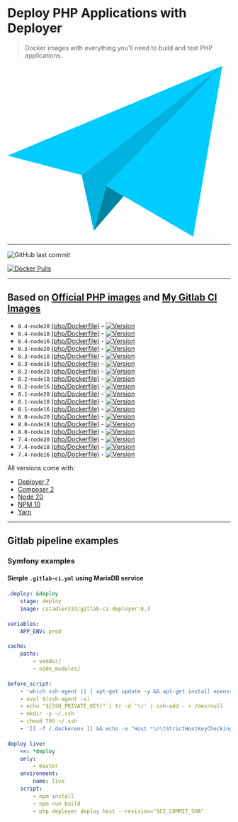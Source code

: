 # Deploy PHP Applications with Deployer

> Docker images with everything you'll need to build and test PHP applications.

![Logo](https://raw.githubusercontent.com/cstadler333/gitlab-ci-deployer/master/gitlab-ci-deployer.png)

---

![GitHub last commit](https://img.shields.io/github/last-commit/cstadler333/gitlab-ci-deployer.svg?style=for-the-badge&logo=git)

[![Docker Pulls](https://img.shields.io/docker/pulls/cstadler333/gitlab-ci-deployer.svg?style=for-the-badge&logo=docker)](https://hub.docker.com/r/cstadler333/gitlab-ci-deployer/)

---

## Based on [Official PHP images](https://hub.docker.com/_/php/) and [My Gitlab CI Images](https://hub.docker.com/r/cstadler333/gitlab-ci-php)

- `8.4-node20` [(php/Dockerfile)](https://github.com/cstadler333/gitlab-ci-deployer/blob/main/php/Dockerfile) - [![Version](https://img.shields.io/docker/v/cstadler333/gitlab-ci-deployer/8.4-node20?style=for-the-badge&logo=docker)](https://hub.docker.com/r/cstadler333/gitlab-ci-deployer/tags?name=8.4-node20)
- `8.4-node18` [(php/Dockerfile)](https://github.com/cstadler333/gitlab-ci-deployer/blob/main/php/Dockerfile) - [![Version](https://img.shields.io/docker/v/cstadler333/gitlab-ci-deployer/8.4-node18?style=for-the-badge&logo=docker)](https://hub.docker.com/r/cstadler333/gitlab-ci-deployer/tags?name=8.4-node18)
- `8.4-node16` [(php/Dockerfile)](https://github.com/cstadler333/gitlab-ci-deployer/blob/main/php/Dockerfile) - [![Version](https://img.shields.io/docker/v/cstadler333/gitlab-ci-deployer/8.4-node16?style=for-the-badge&logo=docker)](https://hub.docker.com/r/cstadler333/gitlab-ci-deployer/tags?name=8.4-node16)
- `8.3-node20` [(php/Dockerfile)](https://github.com/cstadler333/gitlab-ci-deployer/blob/main/php/Dockerfile) - [![Version](https://img.shields.io/docker/v/cstadler333/gitlab-ci-deployer/8.3-node20?style=for-the-badge&logo=docker)](https://hub.docker.com/r/cstadler333/gitlab-ci-deployer/tags?name=8.3-node20)
- `8.3-node18` [(php/Dockerfile)](https://github.com/cstadler333/gitlab-ci-deployer/blob/main/php/Dockerfile) - [![Version](https://img.shields.io/docker/v/cstadler333/gitlab-ci-deployer/8.3-node18?style=for-the-badge&logo=docker)](https://hub.docker.com/r/cstadler333/gitlab-ci-deployer/tags?name=8.3-node18)
- `8.3-node16` [(php/Dockerfile)](https://github.com/cstadler333/gitlab-ci-deployer/blob/main/php/Dockerfile) - [![Version](https://img.shields.io/docker/v/cstadler333/gitlab-ci-deployer/8.3-node16?style=for-the-badge&logo=docker)](https://hub.docker.com/r/cstadler333/gitlab-ci-deployer/tags?name=8.3-node16)
- `8.2-node20` [(php/Dockerfile)](https://github.com/cstadler333/gitlab-ci-deployer/blob/main/php/Dockerfile) - [![Version](https://img.shields.io/docker/v/cstadler333/gitlab-ci-deployer/8.2-node20?style=for-the-badge&logo=docker)](https://hub.docker.com/r/cstadler333/gitlab-ci-deployer/tags?name=8.2-node20)
- `8.2-node18` [(php/Dockerfile)](https://github.com/cstadler333/gitlab-ci-deployer/blob/main/php/Dockerfile) - [![Version](https://img.shields.io/docker/v/cstadler333/gitlab-ci-deployer/8.2-node18?style=for-the-badge&logo=docker)](https://hub.docker.com/r/cstadler333/gitlab-ci-deployer/tags?name=8.2-node18)
- `8.2-node16` [(php/Dockerfile)](https://github.com/cstadler333/gitlab-ci-deployer/blob/main/php/Dockerfile) - [![Version](https://img.shields.io/docker/v/cstadler333/gitlab-ci-deployer/8.2-node16?style=for-the-badge&logo=docker)](https://hub.docker.com/r/cstadler333/gitlab-ci-deployer/tags?name=8.2-node16)
- `8.1-node20` [(php/Dockerfile)](https://github.com/cstadler333/gitlab-ci-deployer/blob/main/php/Dockerfile) - [![Version](https://img.shields.io/docker/v/cstadler333/gitlab-ci-deployer/8.1-node20?style=for-the-badge&logo=docker)](https://hub.docker.com/r/cstadler333/gitlab-ci-deployer/tags?name=8.1-node20)
- `8.1-node18` [(php/Dockerfile)](https://github.com/cstadler333/gitlab-ci-deployer/blob/main/php/Dockerfile) - [![Version](https://img.shields.io/docker/v/cstadler333/gitlab-ci-deployer/8.1-node18?style=for-the-badge&logo=docker)](https://hub.docker.com/r/cstadler333/gitlab-ci-deployer/tags?name=8.1-node18)
- `8.1-node16` [(php/Dockerfile)](https://github.com/cstadler333/gitlab-ci-deployer/blob/main/php/Dockerfile) - [![Version](https://img.shields.io/docker/v/cstadler333/gitlab-ci-deployer/8.1-node16?style=for-the-badge&logo=docker)](https://hub.docker.com/r/cstadler333/gitlab-ci-deployer/tags?name=8.1-node16)
- `8.0-node20` [(php/Dockerfile)](https://github.com/cstadler333/gitlab-ci-deployer/blob/main/php/Dockerfile) - [![Version](https://img.shields.io/docker/v/cstadler333/gitlab-ci-deployer/8.0-node20?style=for-the-badge&logo=docker)](https://hub.docker.com/r/cstadler333/gitlab-ci-deployer/tags?name=8.0-node20)
- `8.0-node18` [(php/Dockerfile)](https://github.com/cstadler333/gitlab-ci-deployer/blob/main/php/Dockerfile) - [![Version](https://img.shields.io/docker/v/cstadler333/gitlab-ci-deployer/8.0-node18?style=for-the-badge&logo=docker)](https://hub.docker.com/r/cstadler333/gitlab-ci-deployer/tags?name=8.0-node18)
- `8.0-node16` [(php/Dockerfile)](https://github.com/cstadler333/gitlab-ci-deployer/blob/main/php/Dockerfile) - [![Version](https://img.shields.io/docker/v/cstadler333/gitlab-ci-deployer/8.0-node16?style=for-the-badge&logo=docker)](https://hub.docker.com/r/cstadler333/gitlab-ci-deployer/tags?name=8.0-node16)
- `7.4-node20` [(php/Dockerfile)](https://github.com/cstadler333/gitlab-ci-deployer/blob/main/php/Dockerfile) - [![Version](https://img.shields.io/docker/v/cstadler333/gitlab-ci-deployer/7.4-node18?style=for-the-badge&logo=docker)](https://hub.docker.com/r/cstadler333/gitlab-ci-deployer/tags?name=7.4-node18)
- `7.4-node18` [(php/Dockerfile)](https://github.com/cstadler333/gitlab-ci-deployer/blob/main/php/Dockerfile) - [![Version](https://img.shields.io/docker/v/cstadler333/gitlab-ci-deployer/7.4-node16?style=for-the-badge&logo=docker)](https://hub.docker.com/r/cstadler333/gitlab-ci-deployer/tags?name=7.4-node16)
- `7.4-node16` [(php/Dockerfile)](https://github.com/cstadler333/gitlab-ci-deployer/blob/main/php/Dockerfile) - [![Version](https://img.shields.io/docker/v/cstadler333/gitlab-ci-deployer/7.4-node14?style=for-the-badge&logo=docker)](https://hub.docker.com/r/cstadler333/gitlab-ci-deployer/tags?name=7.4-node14)

All versions come with:

- [Deployer 7](https://deployer.org)
- [Composer 2](https://getcomposer.org/)
- [Node 20](https://nodejs.org/en/)
- [NPM 10](https://www.npmjs.com/)
- [Yarn](https://yarnpkg.com)

---

## Gitlab pipeline examples

### Symfony examples

#### Simple `.gitlab-ci.yml` using MariaDB service

```yaml
.deploy: &deploy
    stage: deploy
    image: cstadler333/gitlab-ci-deployer:8.3

variables:
    APP_ENV: prod

cache:
    paths:
        - vendor/
        - node_modules/

before_script:
    - 'which ssh-agent || ( apt-get update -y && apt-get install openssh-client -y )'
    - eval $(ssh-agent -s)
    - echo "${SSH_PRIVATE_KEY}" | tr -d '\r' | ssh-add - > /dev/null
    - mkdir -p ~/.ssh
    - chmod 700 ~/.ssh
    - '[[ -f /.dockerenv ]] && echo -e "Host *\n\tStrictHostKeyChecking no\n\n" > ~/.ssh/config'

deploy live:
    <<: *deploy
    only:
        - master
    environment:
        name: live
    script:
        - npm install
        - npm run build
        - php deployer deploy host --revision="$CI_COMMIT_SHA"
```
